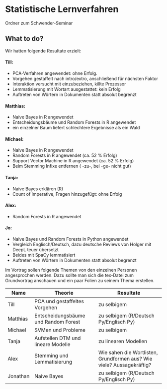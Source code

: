 # Statistische Lernverfahren
Ordner zum Schwender-Seminar

## What to do?
Wir hatten folgende Resultate erzielt:

#### Till:
- PCA-Verfahren angewendet: ohne Erfolg.
- Vorgehen gestaffelt nach intro/extro, anschließend für nächsten Faktor
- Interaktion versucht mit einzubeziehen, killte Prozessor
- Lemmatisierung mit Wortart ausgestattet: kein Erfolg
- Auftreten von Wörtern in Dokumenten statt absolut begrenzt

#### Matthias:
- Naive Bayes in R angewendet
- Entscheidungsbäume und Random Forests in R angewendet
- ein einzelner Baum liefert schlechtere Ergebnisse als ein Wald

#### Michael:
- Naive Bayes in R angewendet
- Random Forests in R angewendet (ca. 52 % Erfolg)
- Support Vector Machine in R angewendet (ca. 52 % Erfolg)
- Beim Stemming Infixe entfernen ( -zu-, bei -ge- nicht gut)

#### Tanja:
 - Naive Bayes erklären (R)
 - Count of Imperative, Fragen hinzugefügt: ohne Erfolg

#### Alex:
 - Random Forests in R angewendet

#### Jo:
 - Naive Bayes und Random Forests in Python angewendet
 - Vergleich Englisch/Deutsch, dazu deutsche Reviews von Holger mit DeepL teuer übersetzt
 - Beides mit SpaCy lemmatisiert
 - Auftreten von Wörtern in Dokumenten statt absolut begrenzt

Im Vortrag sollen folgende Themen von den einzelnen Personen angesprochen werden. Dazu sollte man sich die tex-Datei 
zum Grundvortrag anschauen und ein paar Folien zu seinem Thema erstellen.

<center>
  
| Name     | Theorie                                | Resultate                                                             |
|----------|----------------------------------------|-----------------------------------------------------------------------|
| Till     |  PCA und gestaffeltes Vorgehen         | zu selbigem                                                           |
| Matthias |  Entscheidungsbäume und Random Forest  | zu selbigem  (R/Deutsch Py/Englisch Py)                               |
| Michael  |  SVMen und Probleme                    | zu selbigem                                                           |
| Tanja    |  Aufstellen DTM und lineare Modelle    | zu linearen Modellen                                                  |
| Alex     |  Stemming und Lemmatisierung           | Wie sahen die Wortlisten, Grundformen aus? Wie viele? Aussagekräftig? |      
| Jonathan |  Naive Bayes                           | zu selbigem  (R/Deutsch Py/Englisch Py)                               |

</center>
